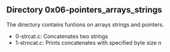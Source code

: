 ## Directory 0x06-pointers_arrays_strings
The directory contains funtions on arrays strings and pointers.
* 0-strcat.c: Concatenates two strings
* 1-strncat.c: Prints concatenates with specified byte size n

